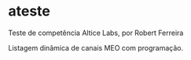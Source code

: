 # ateste
Teste de competência Altice Labs, por Robert Ferreira

Listagem dinâmica de canais MEO com programação.

